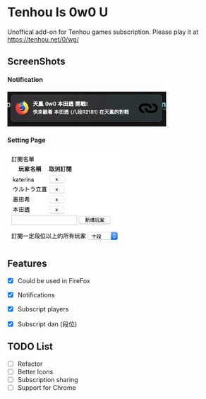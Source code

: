 # Tenhou Is 0w0 U

Unoffical add-on for Tenhou games subscription. Please play it at https://tenhou.net/0/wg/

## ScreenShots

#### Notification
![Notification Demo](imgs/notify-demo.jpg)

#### Setting Page
![Setting Demo](imgs/setting-demo.jpg)

## Features
- [x] Could be used in FireFox
- [x] Notifications
- [x] Subscript players
- [x] Subscript dan (段位)


## TODO List

- [ ] Refactor
- [ ] Better Icons
- [ ] Subscription sharing
- [ ] Support for Chrome

